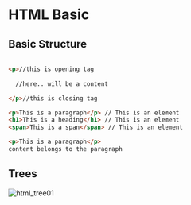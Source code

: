 # HTML Basic

## Basic Structure

```html

<p>//this is opening tag
  
  //here.. will be a content

</p>//this is closing tag

<p>This is a paragraph</p> // This is an element
<h1>This is a heading</h1> // This is an element
<span>This is a span</span> // This is an element

<p>This is a paragraph</p>
content belongs to the paragraph

```

## Trees

![html_tree01](https://github.com/khw1031/Assets/blob/master/udacity_frontend/html_tree01.png?raw=true)
